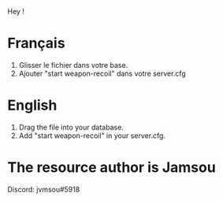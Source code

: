 Hey !

# Français

1) Glisser le fichier dans votre base.
2) Ajouter "start weapon-recoil" dans votre server.cfg

# English

1) Drag the file into your database.
2) Add "start weapon-recoil" in your server.cfg.

# The resource author is Jamsou
Discord: jvmsou#5918
